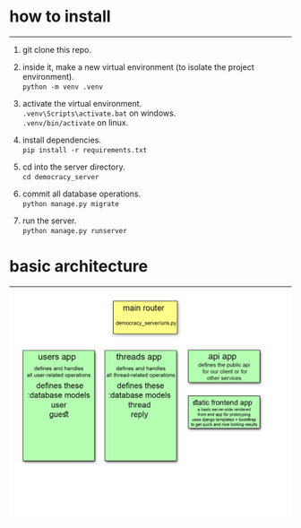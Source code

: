 # how to install
---

1. git clone this repo.

2. inside it, make a new virtual environment (to isolate the project environment).   
`python -m venv .venv`

3. activate the virtual environment.   
`.venv\Scripts\activate.bat` on windows.   
`.venv/bin/activate` on linux.

3. install dependencies.   
`pip install -r requirements.txt`   

4. cd into the server directory.   
`cd democracy_server`

5. commit all database operations.   
`python manage.py migrate`

6. run the server.   
`python manage.py runserver`   


# basic architecture
---

![website architecture](./documentation/project_architecture.jpg)

